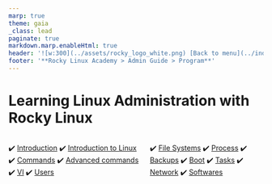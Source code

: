```yaml
---
marp: true
theme: gaia
_class: lead
paginate: true
markdown.marp.enableHtml: true
header: '![w:300](../assets/rocky_logo_white.png) [Back to menu](../index.html)'
footer: '**Rocky Linux Academy > Admin Guide > Program**'
---
```


<style>
header,footer
{
    color: #fff;
}
section header a {
  color: inherit;
}
section {
  padding-top: 90px;
}
@import url('../assets/css/rocky-theme.css');
@import url('../assets/css/fontawesome.css');
@import url('../assets/css/solid.css');
@import url('../assets/css/brands.css');
</style>

# Learning Linux Administration with Rocky Linux

<div class="columns">
<div>

:heavy_check_mark: [Introduction](./admin_guide/00-toc.html)
:heavy_check_mark: [Introduction to Linux](./admin_guide/01-presentation.html)
:heavy_check_mark: [Commands](./admin_guide/03-commands.html)
:heavy_check_mark: [Advanced commands](./admin_guide/03-advanced-commands.html)
:heavy_check_mark: [VI](./admin_guide/05-vi.html)
:heavy_check_mark: [Users](./admin_guide/06-users.html)

</div>
<div>

:heavy_check_mark: [File Systems](./admin_guide/07-file-systems.html)
:heavy_check_mark: [Process](./admin_guide/08-process.html)
:heavy_check_mark: [Backups](./admin_guide/09-backups.html)
:heavy_check_mark: [Boot](./admin_guide/10-boot.html)
:heavy_check_mark: [Tasks](./admin_guide/11-tasks.html)
:heavy_check_mark: [Network](./admin_guide/12-network.html)
:heavy_check_mark: [Softwares](./admin_guide/13-softwares.html)
</div>

</div>
